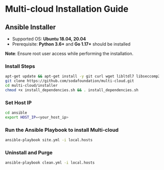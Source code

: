 # Multi-cloud Installation Guide

## Ansible Installer
* Supported OS: **Ubuntu 18.04, 20.04**
* Prerequisite: **Python 3.6+** and **Go 1.17+**  should be installed

**Note**: Ensure root user access while performing the installation.

### Install Steps
```bash
apt-get update && apt-get install -y git curl wget libltdl7 libseccomp2 libffi-dev
git clone https://github.com/sodafoundation/multi-cloud.git
cd multi-cloud/installer
chmod +x install_dependencies.sh && . install_dependencies.sh
```

### Set Host IP
```bash
cd ansible
export HOST_IP=<your_host_ip>
```

### Run the Ansible Playbook to install Multi-cloud
```bash
ansible-playbook site.yml -i local.hosts
```

### Uninstall and Purge
```bash
ansible-playbook clean.yml -i local.hosts
```
